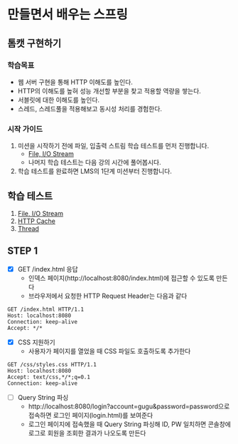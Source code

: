 # 만들면서 배우는 스프링

## 톰캣 구현하기

### 학습목표
- 웹 서버 구현을 통해 HTTP 이해도를 높인다.
- HTTP의 이해도를 높혀 성능 개선할 부분을 찾고 적용할 역량을 쌓는다.
- 서블릿에 대한 이해도를 높인다.
- 스레드, 스레드풀을 적용해보고 동시성 처리를 경험한다.

### 시작 가이드
1. 미션을 시작하기 전에 파일, 입출력 스트림 학습 테스트를 먼저 진행합니다.
    - [File, I/O Stream](study/src/test/java/study)
    - 나머지 학습 테스트는 다음 강의 시간에 풀어봅시다.
2. 학습 테스트를 완료하면 LMS의 1단계 미션부터 진행합니다.

## 학습 테스트
1. [File, I/O Stream](study/src/test/java/study)
2. [HTTP Cache](study/src/test/java/cache)
3. [Thread](study/src/test/java/thread)

## STEP 1
- [x] GET /index.html 응답
  - 인덱스 페이지(http://localhost:8080/index.html)에 접근할 수 있도록 만든다
  - 브라우저에서 요청한 HTTP Request Header는 다음과 같다
```http request
GET /index.html HTTP/1.1
Host: localhost:8080
Connection: keep-alive
Accept: */*

```

- [x] CSS 지원하기
  - 사용자가 페이지를 열었을 때 CSS 파일도 호출하도록 추가한다
```http request
GET /css/styles.css HTTP/1.1
Host: localhost:8080
Accept: text/css,*/*;q=0.1
Connection: keep-alive

```

- [ ] Query String 파싱
  - http://localhost:8080/login?account=gugu&password=password으로 접속하면 로그인 페이지(login.html)를 보여준다
  - 로그인 페이지에 접속했을 때 Query String 파싱해 ID, PW 일치하면 콘솔창에 로그로 회원을 조회한 결과가 나오도록 만든다
